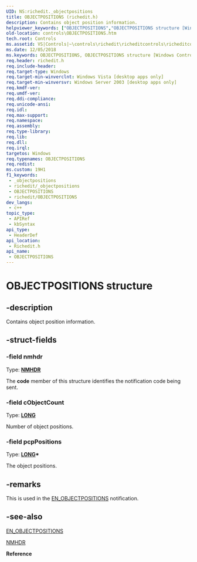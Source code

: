 ```yaml
---
UID: NS:richedit._objectpositions
title: OBJECTPOSITIONS (richedit.h)
description: Contains object position information.
helpviewer_keywords: ["OBJECTPOSITIONS","OBJECTPOSITIONS structure [Windows Controls]","_win32_OBJECTPOSITIONS_str","_win32_OBJECTPOSITIONS_str_cpp","controls.OBJECTPOSITIONS","controls._win32_OBJECTPOSITIONS_str","richedit/OBJECTPOSITIONS"]
old-location: controls\OBJECTPOSITIONS.htm
tech.root: Controls
ms.assetid: VS|Controls|~\controls\richedit\richeditcontrols\richeditcontrolreference\richeditstructures\objectpositions.htm
ms.date: 12/05/2018
ms.keywords: OBJECTPOSITIONS, OBJECTPOSITIONS structure [Windows Controls], _win32_OBJECTPOSITIONS_str, _win32_OBJECTPOSITIONS_str_cpp, controls.OBJECTPOSITIONS, controls._win32_OBJECTPOSITIONS_str, richedit/OBJECTPOSITIONS
req.header: richedit.h
req.include-header: 
req.target-type: Windows
req.target-min-winverclnt: Windows Vista [desktop apps only]
req.target-min-winversvr: Windows Server 2003 [desktop apps only]
req.kmdf-ver: 
req.umdf-ver: 
req.ddi-compliance: 
req.unicode-ansi: 
req.idl: 
req.max-support: 
req.namespace: 
req.assembly: 
req.type-library: 
req.lib: 
req.dll: 
req.irql: 
targetos: Windows
req.typenames: OBJECTPOSITIONS
req.redist: 
ms.custom: 19H1
f1_keywords:
 - _objectpositions
 - richedit/_objectpositions
 - OBJECTPOSITIONS
 - richedit/OBJECTPOSITIONS
dev_langs:
 - c++
topic_type:
 - APIRef
 - kbSyntax
api_type:
 - HeaderDef
api_location:
 - Richedit.h
api_name:
 - OBJECTPOSITIONS
---
```


# OBJECTPOSITIONS structure


## -description

Contains object position information.

## -struct-fields

### -field nmhdr

Type: <b><a href="/windows/win32/api/richedit/ns-richedit-nmhdr">NMHDR</a></b>

The <b>code</b> member of this structure identifies the notification code being sent.

### -field cObjectCount

Type: <b><a href="/windows/desktop/WinProg/windows-data-types">LONG</a></b>

Number of object positions.

### -field pcpPositions

Type: <b><a href="/windows/desktop/WinProg/windows-data-types">LONG</a>*</b>

The object positions.

## -remarks

This is used in the <a href="/windows/win32/controls/en-objectpositions">EN_OBJECTPOSITIONS</a> notification.

## -see-also

<a href="/windows/win32/controls/en-objectpositions">EN_OBJECTPOSITIONS</a>



<a href="/windows/win32/api/richedit/ns-richedit-nmhdr">NMHDR</a>



<b>Reference</b>
